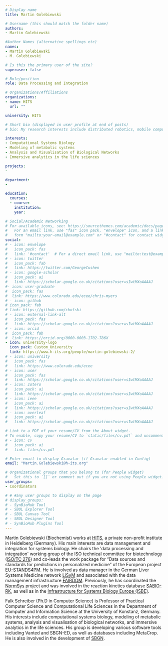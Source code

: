 ```yaml
---
# Display name
title: Martin Golebiewski

# Username (this should match the folder name)
authors:
- Martin Golebiewski

#Author Names (alternative spellings etc)
names:
- Martin Golebiewski
- M. Golebiewski

# Is this the primary user of the site?
superuser: false

# Role/position
role: Data Processing and Integration

# Organizations/Affiliations
organizations:
- name: HITS
  url: ""

university: HITS

# Short bio (displayed in user profile at end of posts)
# bio: My research interests include distributed robotics, mobile computing and programmable matter.

interests:
- Computational Systems Biology
- Modeling of metabolic systems
- Analysis and Visualisation of Biological Networks
- Immersive analytics in the life sciences

projects:
- 

department:
- 

education:
  courses:
  - course: 
    institution: 
    year: 

# Social/Academic Networking
# For available icons, see: https://sourcethemes.com/academic/docs/page-builder/#icons
#   For an email link, use "fas" icon pack, "envelope" icon, and a link in the
#   form "mailto:your-email@example.com" or "#contact" for contact widget.
social:
# - icon: envelope
#   icon_pack: fas
#   link: '#contact'  # For a direct email link, use "mailto:test@example.org".
# - icon: twitter
#   icon_pack: fab
#   link: https://twitter.com/GeorgeCushen
# - icon: google-scholar
#   icon_pack: ai
#   link: https://scholar.google.co.uk/citations?user=sIwtMXoAAAAJ
#- icon: user-graduate
#  icon_pack: fas
#  link: https://www.colorado.edu/ecee/chris-myers
# - icon: github
# icon_pack: fab
# link: https://github.com/chofski
# - icon: external-link-alt
#   icon_pack: fas
#   link: https://scholar.google.co.uk/citations?user=sIwtMXoAAAAJ
# - icon: orcid
#  icon_pack: fab
#  link: https://orcid.org/0000-0003-1702-786X
- icon: university-logo
  icon_pack: Custom_University
  link: https://www.h-its.org/people/martin-golebiewski-2/
# - icon: university
#   icon_pack: fas
#   link: https://www.colorado.edu/ecee
# - icon: user
#   icon_pack: fas
#   link: https://scholar.google.co.uk/citations?user=sIwtMXoAAAAJ
# - icon: zotero
#   icon_pack: ai
#   link: https://scholar.google.co.uk/citations?user=sIwtMXoAAAAJ
# - icon: ieee
#   icon_pack: ai
#   link: https://scholar.google.co.uk/citations?user=sIwtMXoAAAAJ
# - icon: overleaf
#   icon_pack: ai
#   link: https://scholar.google.co.uk/citations?user=sIwtMXoAAAAJ

# Link to a PDF of your resume/CV from the About widget.
# To enable, copy your resume/CV to `static/files/cv.pdf` and uncomment the lines below.
# - icon: cv
#   icon_pack: ai
#   link: files/cv.pdf

# Enter email to display Gravatar (if Gravatar enabled in Config)
email: "Martin.Golebiewski@h-its.org"

# Organizational groups that you belong to (for People widget)
#   Set this to `[]` or comment out if you are not using People widget.
user_groups:
- Coordinators

# # #any user groups to display on the page
# display_groups:
# - SynBioHub Tool
# - SBOL Explorer Tool
# - SBOL Canvas Tool
# - SBOL Designer Tool
# - SynBioHub Plugins Tool
---
```


Martin Golebiewski (Biochemist) works at <a rel="nofollow" class="external text" href="http://www.h-its.org/en/">HITS</a>, a private non-profit institute in Heidelberg (Germany). His main interests are data management and integration for systems biology. He chairs the 'data processing and integration' working group of the ISO technical committee for biotechnology (<a rel="nofollow" class="external text" href="http://www.iso.org/iso/home/standards_development/list_of_iso_technical_committees/iso_technical_committee.htm?commid=4514241">ISO/TC 276</a>) and co-leads the work package for “Data sources and standards for predictions in personalized medicine” of the European project <a rel="nofollow" class="external text" href="http://www.eu-stands4pm.eu/">EU-STANDS4PM</a>. He is involved as data manager in the German Liver Systems Medicine network <a rel="nofollow" class="external text" href="http://www.lisym.org/">LiSyM</a> and associated with the data management infrastructure <a rel="nofollow" class="external text" href="http://fair-dom.org/">FAIRDOM</a>. Previously, he has coordinated the <a rel="nofollow" class="external text" href="http://normsys.h-its.org/">NormSys</a> project and was involved in the reaction kinetics database <a rel="nofollow" class="external text" href="http://sabio.h-its.org/">SABIO-RK</a>, as well as in the <a rel="nofollow" class="external text" href="http://isbe.eu/">Infrastructure for Systems Biology Europe (ISBE)</a>.


Falk Schreiber (Ph.D in Computer Science) is Professor of Practical Computer Science and Computational Life Sciences in the Department of Computer and Information Science at the University of Konstanz, Germany. His interests include computational systems biology, modeling of metabolic systems, analysis and visualisation of biological networks, and immersive analytics in the life sciences. His group is developing various software tools including Vanted and SBGN-ED, as well as databases including MetaCrop. He is also involved in the development of <a rel="nofollow" class="external text" href="http://sbgn.org/">SBGN</a>.


